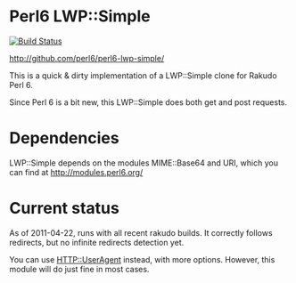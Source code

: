 Perl6 LWP::Simple
=================

[![Build Status](https://travis-ci.org/perl6/perl6-lwp-simple.svg?branch=master)](https://travis-ci.org/perl6/perl6-lwp-simple)

http://github.com/perl6/perl6-lwp-simple/

This is a quick & dirty  implementation
of a LWP::Simple clone for Rakudo Perl 6.

Since Perl 6 is a bit new, this LWP::Simple does both
get and post requests.

Dependencies
============

LWP::Simple depends on the modules MIME::Base64 and URI,
which you can find at http://modules.perl6.org/


Current status
==============

As of 2011-04-22, runs with all recent rakudo builds.
It correctly follows redirects, but no infinite redirects
detection yet.

You can
use [HTTP::UserAgent](https://github.com/sergot/http-useragent)
instead, with more options. However, this module will do just fine in
most cases. 

